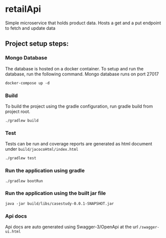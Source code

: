 # retailApi
Simple microservice that holds product data. Hosts a get and a put endpoint to fetch and update data

## Project setup steps:

### Mongo Database
The database is hosted on a docker container. To setup and run the database, run the following command.
Mongo database runs on port 27017

```
docker-compose up -d
```

### Build 
To build the project using the gradle configuration, run gradle build from project root.

```
./gradlew build
```

### Test
Tests can be run and coverage reports are generated as html document under `build/jacocoHtml/index.html`
```
./gradlew test
```

### Run the application using gradle
```
./gradlew bootRun
```

### Run the application using the built jar file
```
java -jar build/libs/casestudy-0.0.1-SNAPSHOT.jar
```

### Api docs
Api docs are auto generated using Swagger-3/OpenApi at the url `/swagger-ui.html`
